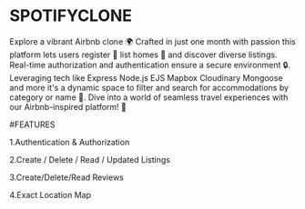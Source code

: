 # SPOTIFYCLONE

Explore a vibrant Airbnb clone 🌍 Crafted in just one month with passion this platform lets users register 📝 list homes 🏡 and discover diverse listings. Real-time authorization and authentication ensure a secure environment 🔒. Leveraging tech like Express Node.js EJS Mapbox Cloudinary Mongoose and more it's a dynamic space to filter and search for accommodations by category or name 🏨. Dive into a world of seamless travel experiences with our Airbnb-inspired platform! 🚀

#FEATURES

1.Authentication & Authorization

2.Create / Delete / Read / Updated Listings

3.Create/Delete/Read Reviews

4.Exact Location Map
